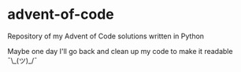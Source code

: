 # advent-of-code
Repository of my Advent of Code solutions written in Python

Maybe one day I'll go back and clean up my code to make it readable ¯\\\_(ツ)\_/¯

